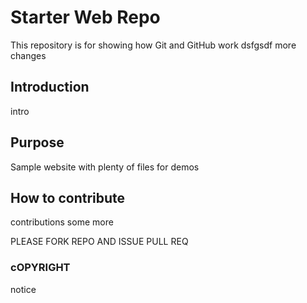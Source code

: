 # Starter Web Repo

This repository is for showing how Git and GitHub work
dsfgsdf more changes

## Introduction
intro

## Purpose

Sample website with plenty of files for demos

## How to contribute
contributions some more

PLEASE FORK REPO AND ISSUE PULL REQ

### cOPYRIGHT
notice